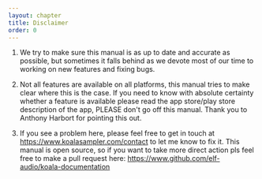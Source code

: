 ```yaml
---
layout: chapter
title: Disclaimer
order: 0
---
```


1. We try to make sure this manual is as up to date and accurate as possible, but sometimes it falls behind as we devote most of our time to working on new features and fixing bugs.

2. Not all features are available on all platforms, this manual tries to make clear where this is the case. If you need to know with absolute certainty whether a feature is available please read the app store/play store description of the app, PLEASE don't go off this manual. Thank you to Anthony Harbort for pointing this out.

3. If you see a problem here, please feel free to get in touch at <https://www.koalasampler.com/contact> to let me know to fix it. This manual is open source, so if you want to take more direct action pls feel free to make a pull request here: <https://www.github.com/elf-audio/koala-documentation>
